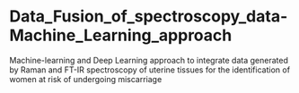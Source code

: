 # Data_Fusion_of_spectroscopy_data-Machine_Learning_approach
Machine-learning and Deep Learning approach to integrate data generated by Raman and FT-IR spectroscopy of uterine tissues for the identification of women at risk of undergoing miscarriage

